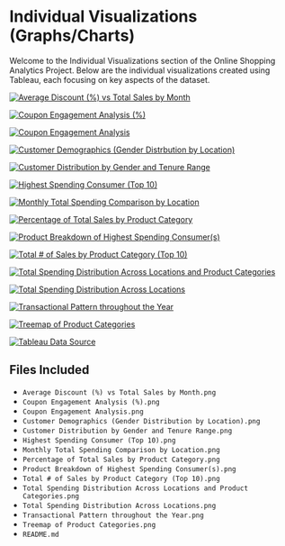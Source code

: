 # Individual Visualizations (Graphs/Charts)

Welcome to the Individual Visualizations section of the Online Shopping Analytics Project. Below are the individual visualizations created using Tableau, each focusing on key aspects of the dataset.

[![Average Discount (%) vs Total Sales by Month](https://github.com/jordanho1006/sql-tableau-projects/assets/105892684/10bdd285-4579-448e-adbd-d278776fc5c0)](https://github.com/jordanho1006/sql-tableau-projects/blob/main/Online%20Shopping%20Analytics%20Project/Individual%20Visualizations/Average%20Discount%20(%25)%20vs%20Total%20Sales%20by%20Month.png)

[![Coupon Engagement Analysis (%)](https://github.com/jordanho1006/sql-tableau-projects/assets/105892684/da8e6034-540c-4178-aed5-137abdcf7115)](https://github.com/jordanho1006/sql-tableau-projects/blob/main/Online%20Shopping%20Analytics%20Project/Individual%20Visualizations/Coupon%20Engagement%20Analysis%20(%25).png)

[![Coupon Engagement Analysis](https://github.com/jordanho1006/sql-tableau-projects/assets/105892684/ddc0f428-67a6-4aed-bf77-c224efafdf30)](https://github.com/jordanho1006/sql-tableau-projects/blob/main/Online%20Shopping%20Analytics%20Project/Individual%20Visualizations/Coupon%20Engagement%20Analysis.png)

[![Customer Demographics (Gender Distrbution by Location)](https://github.com/jordanho1006/sql-tableau-projects/assets/105892684/e96fe056-96cc-44d8-8680-2f1451431fe2)](https://github.com/jordanho1006/sql-tableau-projects/blob/main/Online%20Shopping%20Analytics%20Project/Individual%20Visualizations/Customer%20Demographics%20(Gender%20Distrbution%20by%20Location).png)

[![Customer Distribution by Gender and Tenure Range](https://github.com/jordanho1006/sql-tableau-projects/assets/105892684/87135d99-fbcc-4a4c-8e85-47bae90862c1)](https://github.com/jordanho1006/sql-tableau-projects/blob/main/Online%20Shopping%20Analytics%20Project/Individual%20Visualizations/Customer%20Distribution%20by%20Gender%20and%20Tenure%20Range.png)

[![Highest Spending Consumer (Top 10)](https://github.com/jordanho1006/sql-tableau-projects/assets/105892684/3ab8406f-f243-4028-abd4-34c119614df5)](https://github.com/jordanho1006/sql-tableau-projects/blob/main/Online%20Shopping%20Analytics%20Project/Individual%20Visualizations/Highest%20Spending%20Consumer%20(Top%2010).png)

[![Monthly Total Spending Comparison by Location](https://github.com/jordanho1006/sql-tableau-projects/assets/105892684/67a36c81-d7ba-4ef0-aa1d-83b598c200cd)](https://github.com/jordanho1006/sql-tableau-projects/blob/main/Online%20Shopping%20Analytics%20Project/Individual%20Visualizations/Monthly%20Total%20Spending%20Comparison%20by%20Location.png)

[![Percentage of Total Sales by Product Category](https://github.com/jordanho1006/sql-tableau-projects/assets/105892684/66cd7413-e103-4821-83a8-8be8aee13086)](https://github.com/jordanho1006/sql-tableau-projects/blob/main/Online%20Shopping%20Analytics%20Project/Individual%20Visualizations/Percentage%20of%20Total%20Sales%20by%20Product%20Category.png)

[![Product Breakdown of Highest Spending Consumer(s)](https://github.com/jordanho1006/sql-tableau-projects/assets/105892684/22f2a7b3-1823-4e52-a136-a589a09bb479)](https://github.com/jordanho1006/sql-tableau-projects/blob/main/Online%20Shopping%20Analytics%20Project/Individual%20Visualizations/Product%20Breakdown%20of%20Highest%20Spending%20Consumer(s).png)

[![Total # of Sales by Product Category (Top 10)](https://github.com/jordanho1006/sql-tableau-projects/assets/105892684/38d81793-c0e4-47bb-b4f6-b1eed1459b78)](https://github.com/jordanho1006/sql-tableau-projects/blob/main/Online%20Shopping%20Analytics%20Project/Individual%20Visualizations/Total%20%23%20of%20Sales%20by%20Product%20Category%20(Top%2010).png)

[![Total Spending Distribution Across Locations and Product Categories](https://github.com/jordanho1006/sql-tableau-projects/assets/105892684/d77ad886-ab5f-413e-a263-a92c2786f471)](https://github.com/jordanho1006/sql-tableau-projects/blob/main/Online%20Shopping%20Analytics%20Project/Individual%20Visualizations/Total%20Spending%20Distribution%20Across%20Locations%20and%20Product%20Categories.png)

[![Total Spending Distribution Across Locations](https://github.com/jordanho1006/sql-tableau-projects/assets/105892684/19e034e9-2081-45a3-b9bb-b30987764a52)](https://github.com/jordanho1006/sql-tableau-projects/blob/main/Online%20Shopping%20Analytics%20Project/Individual%20Visualizations/Total%20Spending%20Distribution%20Across%20Locations.png)

[![Transactional Pattern throughout the Year](https://github.com/jordanho1006/sql-tableau-projects/assets/105892684/18ab9f86-08e1-42c6-9986-14ff628d66d9)](https://github.com/jordanho1006/sql-tableau-projects/blob/main/Online%20Shopping%20Analytics%20Project/Individual%20Visualizations/Transactional%20Pattern%20throughout%20the%20Year.png)

[![Treemap of Product Categories](https://github.com/jordanho1006/sql-tableau-projects/assets/105892684/146e0e38-cc1b-4bed-ab85-6191277495b4)](https://github.com/jordanho1006/sql-tableau-projects/blob/main/Online%20Shopping%20Analytics%20Project/Individual%20Visualizations/Treemap%20of%20Product%20Categories.png)

[![Tableau Data Source](https://github.com/jordanho1006/sql-tableau-projects/assets/105892684/573c9b4e-8b34-4f21-8990-bfaf02a1ced8)](https://github.com/jordanho1006/sql-tableau-projects/blob/main/Online%20Shopping%20Analytics%20Project/Individual%20Visualizations/Tableau%20Data%20Source.png)

## Files Included
- `Average Discount (%) vs Total Sales by Month.png`
- `Coupon Engagement Analysis (%).png`
- `Coupon Engagement Analysis.png`
- `Customer Demographics (Gender Distribution by Location).png`
- `Customer Distribution by Gender and Tenure Range.png`
- `Highest Spending Consumer (Top 10).png`
- `Monthly Total Spending Comparison by Location.png`
- `Percentage of Total Sales by Product Category.png`
- `Product Breakdown of Highest Spending Consumer(s).png`
- `Total # of Sales by Product Category (Top 10).png`
- `Total Spending Distribution Across Locations and Product Categories.png`
- `Total Spending Distribution Across Locations.png`
- `Transactional Pattern throughout the Year.png`
- `Treemap of Product Categories.png`
- `README.md`
